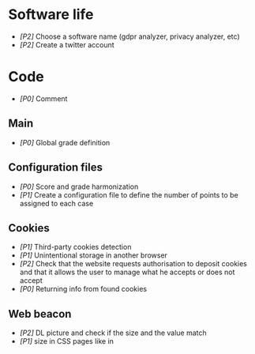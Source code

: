 # Software life

* *[P2]* Choose a software name (gdpr analyzer, privacy analyzer, etc)
* *[P2]* Create a twitter account

# Code
* *[P0]* Comment

## Main

* *[P0]* Global grade definition

## Configuration files

* *[P0]* Score and grade harmonization
* *[P1]* Create a configuration file to define the number of points to be assigned to each case

## Cookies

* *[P1]* Third-party cookies detection
* *[P1]* Unintentional storage in another browser
* *[P2]* Check that the website requests authorisation to deposit cookies and that it allows the user to manage what he accepts or does not accept
* *[P0]* Returning info from found cookies

## Web beacon

* *[P2]* DL picture and check if the size and the value match
* *[P1]* size in CSS pages like in <style/>
* *[P1]* DL each week the Blacklist and use a timestamp

## Transmission security
* *[P0]* Establish the scoring grid for the encryption suites + implement.
* *[P0]* Make protocol testing functional + find solution for (SSLv2, SSLv3 and TLSv1.3)
* *[P0]* List F grade conditions by sub-part (e.g. presence of RC4, SSLv2 etc.) + implement.
* *[P0]* Continue research on the type of certificate (domain verification, self-signed etc.)

## Report
* *[P0]* Provide small tips based on results
* *[P0]* Show details of cookies and webbeacaon found

## Website :
* *[P0]* Finish the design (make something presentable)
* *[P0]* Putting it into production

# Distribution

* *[P3]* Put the software in a package manager (*pip*, *snap*, etc)
* *[P0]* Create a website to allow the use of the software directly on it, without any installation
* *[P2]* Create a website to allow the download of the software on the different platforms


# Scientific contributions

* *[P2]*  End-of-study project report (updated over time)
* *[P2]*  *Misc* and/or *GNU/Linux Magazine* publication

